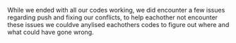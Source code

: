 While we ended with all our codes working, we did encounter a few issues regarding push and fixing our conflicts, to help eachother not encounter these issues we couldve anylised eachothers codes to figure out where and what could have gone wrong.
